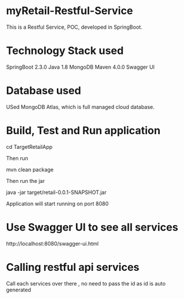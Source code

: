 # myRetail-Restful-Service
This is a Restful Service, POC, developed in SpringBoot.
# Technology Stack used
SpringBoot 2.3.0
Java 1.8
MongoDB
Maven 4.0.0
Swagger UI
# Database used
USed MongoDB Atlas, which is full managed cloud database.
# Build, Test and Run application
cd TargetRetailApp

Then run

mvn clean package

Then run the jar

java -jar target/retail-0.0.1-SNAPSHOT.jar

Application will start running on port 8080


# Use Swagger UI to see all services
http://localhost:8080/swagger-ui.html

# Calling restful api services

Call each services over there , no need to pass the id as id is auto generated